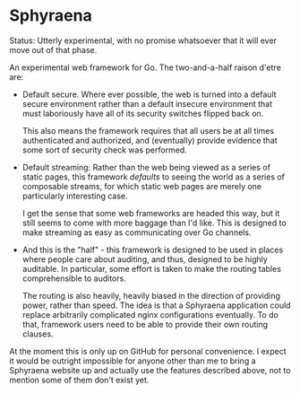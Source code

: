 Sphyraena
=========

Status: Utterly experimental, with no promise whatsoever that it will ever
move out of that phase.

An experimental web framework for Go. The two-and-a-half raison d'etre are:

* Default secure. Where ever possible, the web is turned into a default
  secure environment rather than a default insecure environment that must
  laboriously have all of its security switches flipped back on.

  This also means the framework requires that all users be at all times
  authenticated and authorized, and (eventually) provide evidence that some
  sort of security check was performed.

* Default streaming: Rather than the web being viewed as a series of static
  pages, this framework *defaults* to seeing the world as a series of
  composable streams, for which static web pages are merely one
  particularly interesting case.

  I get the sense that some web frameworks are headed this way, but it
  still seems to come with more baggage than I'd like. This is designed to
  make streaming as easy as communicating over Go channels.

* And this is the "half" - this framework is designed to be used in places
  where people care about auditing, and thus, designed to be highly
  auditable. In particular, some effort is taken to make the routing tables
  comprehensible to auditors.

  The routing is also heavily, heavily biased in the direction of providing
  power, rather than speed. The idea is that a Sphyraena application could
  replace arbitrarily complicated nginx configurations eventually. To do
  that, framework users need to be able to provide their own routing
  clauses.

At the moment this is only up on GitHub for personal convenience. I expect
it would be outright impossible for anyone other than me to bring a
Sphyraena website up and actually use the features described above, not to
mention some of them don't exist yet.

